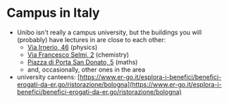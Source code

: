 # Campus in Italy

* Unibo isn't really a campus university, but the buildings you will (probably) have lectures in are close to each other:
  * [Via Irnerio, 46](https://maps.app.goo.gl/WJm1ikeRy2BX1LpdA) (physics)
  * [Via Francesco Selmi, 2](https://maps.app.goo.gl/AcWPRWWhEwLFi2YF6) (chemistry)
  * [Piazza di Porta San Donato, 5](https://maps.app.goo.gl/2rzFZbjFcXSyLcpM6) (maths)
  * and, occasionally, other ones in the area
* university canteens: [https://www.er-go.it/esplora-i-benefici/benefici-erogati-da-er.go/ristorazione/bologna](https://www.er-go.it/esplora-i-benefici/benefici-erogati-da-er.go/ristorazione/bologna)
